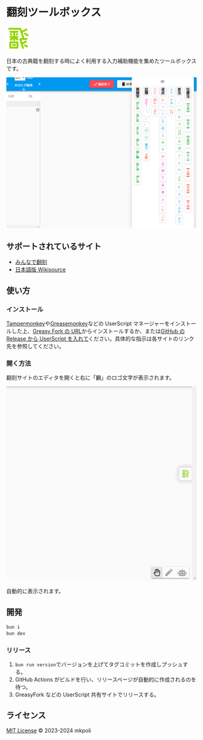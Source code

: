 # 翻刻ツールボックス

![ロゴ](./assets/honkoku.png)

日本の古典籍を翻刻する時によく利用する入力補助機能を集めたツールボックスです。

![パネル](./docs/panel.png)

## サポートされているサイト

- [みんなで翻刻](https://honkoku.org/app/)
- [日本語版 Wikisource](https://ja.wikisource.org/)

## 使い方

### インストール

[Tampermonkey](https://www.tampermonkey.net/)や[Greasemonkey](https://www.greasespot.net/)などの UserScript マネージャーをインストールした上、[Greasy Fork の URL](https://greasyfork.org/ja/scripts/512368-honkoku-toolbox/)からインストールするか、または[GitHub の Release から UserScript を入れて](https://github.com/mkpoli/honkoku-toolbox/releases/latest/download/honkoku-toolbox.user.js)ください。具体的な指示は各サイトのリンク先を参照してください。

### 開く方法

翻刻サイトのエディタを開くと右に「飜」のロゴ文字が表示されます。

![開く方法](./docs/open.gif)

自動的に表示されます。

## 開発

```bash
bun i
bun dev
```

### リリース

1. `bun run version`でバージョンを上げてタグコミットを作成しプッシュする。
2. GitHub Actions がビルドを行い、リリースページが自動的に作成されるのを待つ。
3. GreasyFork などの UserScript 共有サイトでリリースする。

## ライセンス

[MIT License](LICENSE) © 2023-2024 mkpoli
